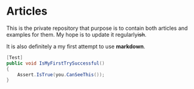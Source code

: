 Articles
========

This is the private repository that purpose is to contain both articles and examples for them. My hope is to update it regularly~~ish~~.

It is also definitely a my first attempt to use **markdown**.

```c#
[Test]
public void IsMyFirstTrySuccessful()
{
    Assert.IsTrue(you.CanSeeThis());
}
```
